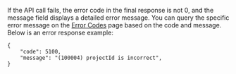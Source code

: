 If the API call fails, the error code in the final response is not 0, and the message field displays a detailed error message. You can query the specific error message on the [Error Codes](https://intl.cloud.tencent.com/document/api/377/4173) page based on the code and message.
Below is an error response example:

```
{
    "code": 5100,
    "message": "(100004) projectId is incorrect",
}
```

